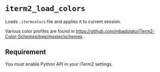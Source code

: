 # `iterm2_load_colors`

Loads `.itermcolors` file and applies it to current session.

Various color profiles are found in https://github.com/mbadolato/iTerm2-Color-Schemes/tree/master/schemes .


## Requirement

You must enable Python API in your iTerm2 settings.
